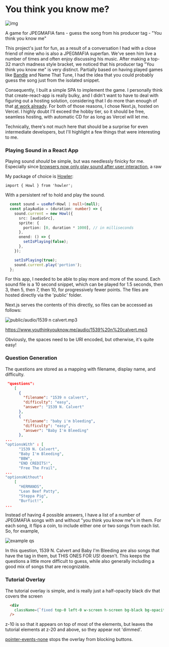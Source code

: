 # You think  you know me?

![img](https://i.gyazo.com/6ea19185e28e31b102da81cef0c517f9.png)

A game for JPEGMAFIA fans - guess the song from his producer tag - "You think you know me" 



This project's just for fun, as a result of a conversation I had with a close friend of mine who is also a JPEGMAFIA superfan. We've seen him live a number of times and often enjoy discussing his music. After making a top-32 march madness style bracket, we noticed that his producer tag "You think you know me" is very distinct. Partially based on having played games like [Bandle](https://bandle.app/) and Name That Tune, I had the idea that you could probably guess the song just from the isolated snippet.

Consequently, I built a simple SPA to implement the game. I personally think that create-react-app is really bulky, and I didn't want to have to deal with figuring out a hosting solution, considering that I do more than enough of that [at work already](https://www.mwaterman.dev/projects/01_VRtex%20Marketplace.md). For both of those reasons, I chose Next.js, hosted on Vercel. I highly doubt I'll exceed the hobby tier, so it should be free, seamless hosting, with automatic CD for as long as Vercel will let me.

Technically, there's not much here that should be a surprise for even intermediate developers, but I'll highlight a few things that were interesting to me.



### Playing Sound in a React App

Playing sound *should* be simple, but was needlessly finicky for me. Especially since [browsers now only play sound after user interaction](https://developer.chrome.com/blog/autoplay/#webaudio), a raw <audio> element is less reliable than ever. Here's what I ended up with.

My package of choice is [Howler](https://www.npmjs.com/package/howler):

`import { Howl } from 'howler';`

With a persistent ref to hold and play the sound.

```ts
  const sound = useRef<Howl | null>(null);
  const playAudio = (duration: number) => {
    sound.current = new Howl({
      src: [audioSrc],
      sprite: {
        portion: [0, duration * 1000], // in milliseconds
      },
      onend: () => {
        setIsPlaying(false);
      },
    });

    setIsPlaying(true);
    sound.current.play('portion');
  };
```

For this app, I needed to be able to play more and more of the sound. Each sound file is a 10 second snippet, which can be played for 1.5 seconds, then 3, then 5, then 7, then 10, for progressively fewer points. The files are hosted directly via the 'public' folder.

Next.js serves the contents of this directly, so files can be accessed as follows:

![public/audio/1539 n calvert.mp3](https://i.gyazo.com/3dff43ad9d82bb20ae181cb14f021927.png)

https://www.youthinkyouknow.me/audio/1539%20n%20calvert.mp3

Obviously, the spaces need to be URI encoded, but otherwise, it's quite easy!

### Question Generation

The questions are stored as a mapping with filename, display name, and difficulty. 

```json
 "questions": 
    [
      {
        "filename": "1539 n calvert",
        "difficulty": "easy",
        "answer": "1539 N. Calvert"
      },
      {
        "filename": "baby i'm bleeding",
        "difficulty": "easy",
        "answer": "Baby I'm Bleeding"
      },
...
"optionsWith" : [
      "1539 N. Calvert",
      "Baby I'm Bleeding",
      "BBW",
      "END CREDITS!",
      "Free The Frail",
...
"optionsWithout":
    [
      "HERMANOS",
      "Lean Beef Patty",
      "Steppa Pig",
      "Burfict!",
...
```

Instead of having 4 possible answers, I have a list of a number of JPEGMAFIA songs with and without "you think you know me"s in them. For each song, it flips a coin, to include either one or two songs from each list. So, for example,

![example qs](https://i.gyazo.com/cf7dab6be6ac414dc4b404c5b061a9ca.png)

In this question, 1539 N. Calvert and Baby I'm Bleeding are also songs that have the tag in them, but THIS ONES FOR US! doesn't. This keeps the questions a little more difficult to guess, while also generally including a good mix of songs that are recognizable. 

### Tutorial Overlay

The tutorial overlay is simple, and is really just a half-opacity black div that covers the screen

```html
  <div 
    className={`fixed top-0 left-0 w-screen h-screen bg-black bg-opacity-50 ${showTutorial ? 'animate-fade-in' : 'hidden'} z-10 pointer-events-none`}
  />
```

z-10 is so that it appears on top of most of the elements, but leaves the tutorial elements at z-20 and above, so they appear not 'dimmed'.

[pointer-events-none](https://developer.mozilla.org/en-US/docs/Web/CSS/pointer-events) stops the overlay from blocking buttons.